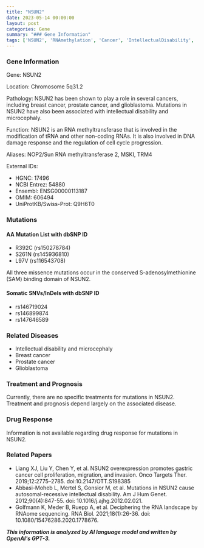 ```yaml
---
title: "NSUN2"
date: 2023-05-14 00:00:00
layout: post
categories: Gene
summary: "### Gene Information"
tags: ['NSUN2', 'RNAmethylation', 'Cancer', 'IntellectualDisability', 'Microcephaly', 'SAMbindingdomain', 'MissenseMutations', 'RelatedPapers']
---
```


### Gene Information

Gene: NSUN2

Location: Chromosome 5q31.2

Pathology: NSUN2 has been shown to play a role in several cancers, including breast cancer, prostate cancer, and glioblastoma. Mutations in NSUN2 have also been associated with intellectual disability and microcephaly.

Function: NSUN2 is an RNA methyltransferase that is involved in the modification of tRNA and other non-coding RNAs. It is also involved in DNA damage response and the regulation of cell cycle progression.

Aliases: NOP2/Sun RNA methyltransferase 2, MSKI, TRM4

External IDs:
- HGNC: 17496
- NCBI Entrez: 54880
- Ensembl: ENSG00000113187
- OMIM: 606494
- UniProtKB/Swiss-Prot: Q9H6T0

### Mutations

#### AA Mutation List with dbSNP ID
- R392C (rs150278784)
- S261N (rs145936810)
- L97V (rs116543708)

All three missence mutations occur in the conserved S-adenosylmethionine (SAM) binding domain of NSUN2.

#### Somatic SNVs/InDels with dbSNP ID
- rs146719024
- rs146899874
- rs147646589

### Related Diseases

- Intellectual disability and microcephaly
- Breast cancer
- Prostate cancer
- Glioblastoma

### Treatment and Prognosis

Currently, there are no specific treatments for mutations in NSUN2. Treatment and prognosis depend largely on the associated disease.

### Drug Response

Information is not available regarding drug response for mutations in NSUN2.

### Related Papers

- Liang XJ, Liu Y, Chen Y, et al. NSUN2 overexpression promotes gastric cancer cell proliferation, migration, and invasion. Onco Targets Ther. 2019;12:2775–2785. doi:10.2147/OTT.S198385
- Abbasi-Moheb L, Mertel S, Gonsior M, et al. Mutations in NSUN2 cause autosomal-recessive intellectual disability. Am J Hum Genet. 2012;90(4):847-55. doi: 10.1016/j.ajhg.2012.02.021.
- Golfmann K, Meder B, Ruepp A, et al. Deciphering the RNA landscape by RNAome sequencing. RNA Biol. 2021;18(1):26-36. doi: 10.1080/15476286.2020.1778676.

**_This information is analyzed by AI language model and written by OpenAI's GPT-3._**